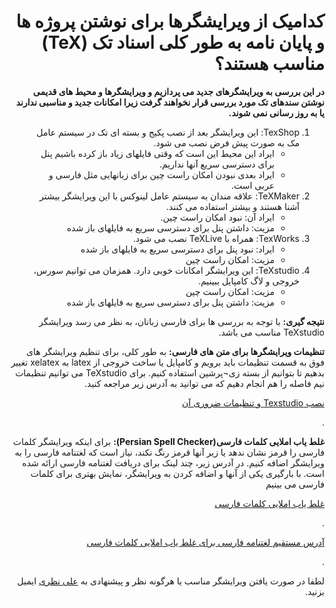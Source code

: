 <html dir="rtl" lang="ar">
<head>
<meta charset="utf-8">
</head>
<body dir="rtl"> 
  
 
 <p dir="rtl">
<b><h1 dir="rtl">کدامیک از ویرایشگرها
 برای نوشتن پروژه ها و پایان نامه به طور کلی اسناد تک  
(TeX)
مناسب هستند؟
</h1></b></p>


<p dir="rtl">
<b>
در این بررسی به ویرایشگرهای جدید می پردازیم و ویرایشگرها و محیط های قدیمی نوشتن سندهای تک  مورد بررسی قرار نخواهند گرفت زیرا امکانات جدید و مناسبی ندارند یا به روز رسانی نمی شوند.
 </b></p> 

<p dir="rtl">
<ol dir="rtl">
  <li>	TexShop: این ویرایشگر بعد از نصب پکیج و بسته ای تک در سیستم عامل مک به صورت پیش فرض نصب می شود. 	
      <ul>
          <li>	ایراد این محیط این است که وقتی فایلهای زیاد باز کرده باشیم پنل برای دسترسی سریع آنها نداریم.
          </li>
          <li>	ایراد بعدی نبودن امکان راست چین برای زبانهایی مثل فارسی و عربی است.
          </li>
      </ul>
</li>
  
<li>	TeXMaker: علاقه مندان به سیستم عامل لینوکس با این ویرایشگر بیشتر آشنا هستند و بیشتر استفاده می کنند.
      <ul>
        <li>	ایراد آن: نبود امکان راست چین.
        </li>
        <li>	مزیت: داشتن پنل برای دسترسی سریع به فایلهای باز شده
        </li>
    </ul>
</li>

<li>	TexWorks: همراه با TeXLive نصب می شود.
     <ul>
        <li>	ایراد: نبود پنل برای دسترسی سریع به فایلهای باز شده
        </li>
        <li>	مزیت: امکان راست چین
        </li>
    </ul>
</li>

<li>	TeXstudio: این ویرایشگر امکانات خوبی دارد. همزمان می توانیم سورس، خروجی و لاگ کامپایل ببینیم.
      <ul>
        <li>	مزیت: امکان راست چین
        </li>
        <li>	مزیت: داشتن پنل برای دسترسی سریع به فایلهای باز شده
        </li>
    </ul>
</li>

</ol>
</p>

<p dir="rtl">
<b>نتیجه گیری:</b>
با توجه به بررسی ها برای فارسی زبانان، به نظر می رسد ویرایشگر TeXstudio مناسب می باشد.
</p>


<p dir="rtl">
<b>تنظیمات ویرایشگرها برای متن های فارسی:</b>
به طور کلی، برای تنظیم ویرایشگر های فوق به قسمت تنظیمات باید برویم و کامپایل یا ساخت خروجی از latex به xelatex تغییر بدهیم تا بتوانیم از بسته زی¬پرشین استفاده کنیم.
برای TeXstudio می توانیم تنظیمات نیم فاصله را هم انجام دهیم که می توانید به آدرس زیر مراجعه کنید.

<p dir="rtl">
<a href='https://virgool.io/@amesforush/%D8%AF%D8%B1%D8%B3-%DB%B7-%D9%86%D8%B5%D8%A8-texstudio-%D9%88-%D8%AA%D9%86%D8%B8%DB%8C%D9%85%D8%A7%D8%AA-%D8%B6%D8%B1%D9%88%D8%B1%DB%8C-%D8%A2%D9%86-o0cibwkgdnkb'>نصب Texstudio و تنظیمات ضروری آن</a>
</p>.

<p dir="rtl">
<b>غلط یاب املایی کلمات فارسی(Persian Spell Checker):</b>
  برای اینکه ویرایشگر کلمات فارسی را قرمز نشان ندهد یا زیر آنها قرمز رنگ نکند، نیاز است که لغتنامه فارسی را به ویرایشگر اضافه کنیم.
  در آدرس زیر، چند لینک برای دریافت لغتنامه فارسی ارائه شده است. با بارگیری یکی از آنها و اضافه کردن به ویرایشگر، نمایش بهتری برای کلمات فارسی می بینیم

<p dir="rtl">
<a href='https://wiki.documentfoundation.org/Language/Support'>غلط یاب املایی کلمات فارسی</a>
</p>.

<p dir="rtl">
<a href='https://www.sourceforge.net/project/aoo-extensions/2359/0/dict-fa.oxt'>آدرس مستقیم لغتنامه فارسی برای غلط یاب املایی کلمات فارسی</a>
</p>.


<p dir="rtl">
لطفا در صورت یافتن ویرایشگر مناسب یا هرگونه نظر و پیشنهادی به  
 <a href="mailto:ali.nazari.ir@gmail.com">علی نظری</a>
ایمیل بزنید.
</p>  
  
</body>
</html>
